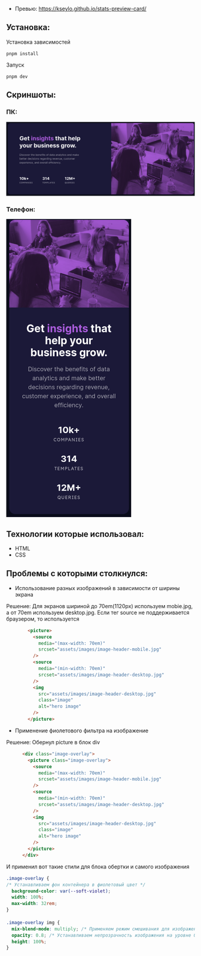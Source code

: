 - Превью: https://kseylo.github.io/stats-preview-card/

## Установка:

Установка зависимостей
```
pnpm install
```

Запуск
```
pnpm dev
```

## Скриншоты:

### ПК:
![desktop](screenshots/desktop.png)

### Телефон:

![mobile](screenshots/mobile.png)

## Технологии которые использовал:
- HTML
- CSS

## Проблемы с которыми столкнулся:
- Использование разных изображений в зависимости от ширины экрана

Решение:
Для экранов шириной до 70em(1120px) используем mobie.jpg, а от 70em используем desktop.jpg. Если тег source не поддерживается браузером, то используется <img />
```html
        <picture>
          <source
            media="(max-width: 70em)"
            srcset="assets/images/image-header-mobile.jpg"
          />
          <source
            media="(min-width: 70em)"
            srcset="assets/images/image-header-desktop.jpg"
          />
          <img
            src="assets/images/image-header-desktop.jpg"
            class="image"
            alt="hero image"
          />
        </picture>
```

- Применение фиолетового фильтра на изображение

Решение:
Обернул picture в блок div
```html
      <div class="image-overlay">
        <picture class="image-overlay">
          <source
            media="(max-width: 70em)"
            srcset="assets/images/image-header-mobile.jpg"
          />
          <source
            media="(min-width: 70em)"
            srcset="assets/images/image-header-desktop.jpg"
          />
          <img
            src="assets/images/image-header-desktop.jpg"
            class="image"
            alt="hero image"
          />
        </picture>
      </div>
```
И применил вот такие стили для блока обертки и самого изображения
```css
.image-overlay {
/* Устанавливаем фон контейнера в фиолетовый цвет */
  background-color: var(--soft-violet); 
  width: 100%;
  max-width: 32rem; 
}

.image-overlay img {
  mix-blend-mode: multiply; /* Применяем режим смешивания для изображения */
  opacity: 0.8; /* Устанавливаем непрозрачность изображения на уровне 0.8 (80%) */
  height: 100%;
}

```